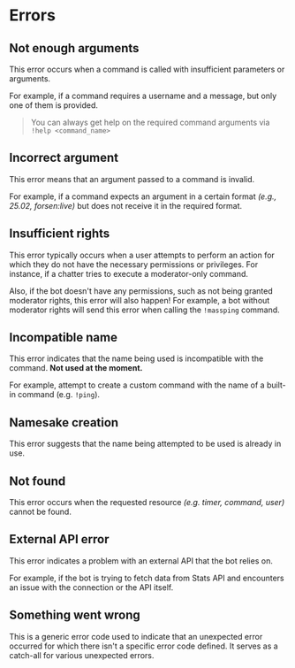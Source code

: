 # Errors

## Not enough arguments

This error occurs when a command is called with insufficient parameters or arguments.


For example, if a command requires a username and a message, but only one of them is provided.


> You can always get help on the required command arguments via `!help <command_name>`


## Incorrect argument

This error means that an argument passed to a command is invalid.


For example, if a command expects an argument in a certain format *(e.g., 25.02, forsen:live)* but does not receive it in the required format.

## Insufficient rights

This error typically occurs when a user attempts to perform an action for which they do not have the necessary permissions or privileges. 
For instance, if a chatter tries to execute a moderator-only command.


Also, if the bot doesn't have any permissions, such as not being granted moderator rights, this error will also happen! 
For example, a bot without moderator rights will send this error when calling the `!massping` command.

## Incompatible name

This error indicates that the name being used is incompatible with the command. **Not used at the moment.**


For example, attempt to create a custom command with the name of a built-in command (e.g. `!ping`).

## Namesake creation

This error suggests that the name being attempted to be used is already in use.

## Not found

This error occurs when the requested resource *(e.g. timer, command, user)* cannot be found.

## External API error

This error indicates a problem with an external API that the bot relies on.


For example, if the bot is trying to fetch data from Stats API and encounters an issue with the connection or the API itself.

## Something went wrong

This is a generic error code used to indicate that an unexpected error occurred for which there isn't a specific error code defined. It serves as a catch-all for various unexpected errors.
